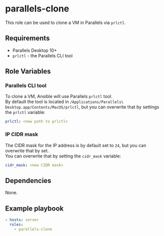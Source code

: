 parallels-clone
===============

This role can be used to clone a VM in Parallels via `prlctl`.

Requirements
------------

* Parallels Desktop 10+
* `prlctl` - the Parallels CLI tool

Role Variables
--------------

### Parallels CLI tool

To clone a VM, Ansible will use Parallels `prlctl` tool.  
By default the tool is located in `/Applications/Parallels\ Desktop.app/Contents/MacOS/prlctl`, but you can overwrite that by settings the `prlctl` variable:

```yaml
prlctl: <new path to prlctl>
```

### IP CIDR mask

The CIDR mask for the IP address is by default set to `24`, but you can overwrite that by set.  
You can overwrite that by setting the `cidr_mask` variable:

```yaml
cidr_mask: <new CIDR mask>
```

Dependencies
------------

None.

Example playbook
----------------

```yaml
- hosts: server
  roles:
    - parallels-clone
```
